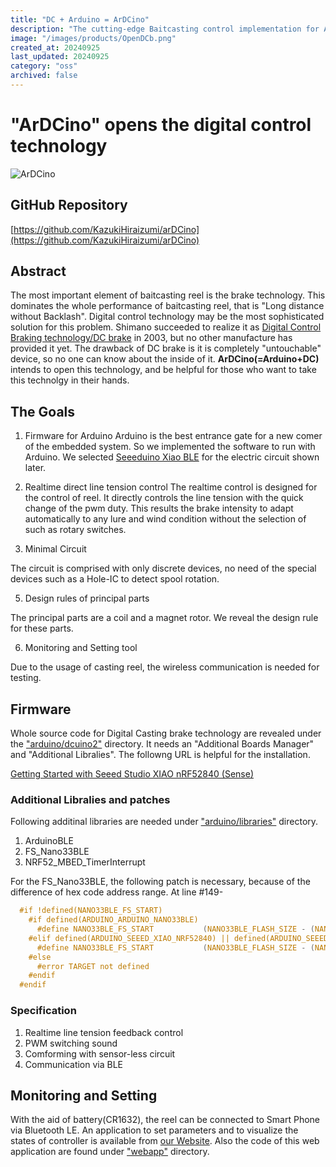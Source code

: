 ```yaml
---
title: "DC + Arduino = ArDCino"
description: "The cutting-edge Baitcasting control implementation for Arduino"
image: "/images/products/OpenDCb.png"
created_at: 20240925
last_updated: 20240925
category: "oss"
archived: false
---
```


# "ArDCino" opens the digital control technology

![ArDCino](/images/products/OpenDCb.png)

## GitHub Repository

[https://github.com/KazukiHiraizumi/arDCino](https://github.com/KazukiHiraizumi/arDCino)

## Abstract

The most important element of baitcasting reel is the brake technology. This dominates the whole performance of baitcasting reel, that is "Long distance without Backlash".
Digital control technology may be the most sophisticated solution for this problem. Shimano succeeded to realize it as [Digital Control Braking technology/DC brake](https://www.youtube.com/watch?v=iy6fYpK1zhY) in 2003, but no other manufacture has provided it yet. The drawback of DC brake is it is completely "untouchable" device, so no one can know about the inside of it.
**ArDCino(=Arduino+DC)** intends to open this technology, and be helpful for those who want to take this technolgy in their hands.

## The Goals

1. Firmware for Arduino
Arduino is the best entrance gate for a new comer of the embedded system. So we implemented the software to run with Arduino. We selected [Seeeduino Xiao BLE](https://www.seeedstudio.com/Seeed-XIAO-BLE-nRF52840-p-5201.html) for the electric circuit shown later.

2. Realtime direct line tension control
The realtime control is designed for the control of reel. It directly controls the line tension with the quick change of the pwm duty. This results the brake intensity to adapt automatically to any lure and wind condition without the selection of such as rotary switches.

3. Minimal Circuit

The circuit is comprised with only discrete devices, no need of the special devices such as a Hole-IC to detect spool rotation.

5. Design rules of principal parts

The principal parts are a coil and a magnet rotor. We reveal the design rule for these parts.

6. Monitoring and Setting tool

Due to the usage of casting reel, the wireless communication is needed for testing.

## Firmware

Whole source code for Digital Casting brake technology are revealed under the ["arduino/dcuino2"](arduino/) directory. It needs an "Additional Boards Manager" and "Additional Libralies". The followng URL is helpful for the installation.

[Getting Started with Seeed Studio XIAO nRF52840 (Sense)](https://wiki.seeedstudio.com/XIAO_BLE/)

### Additional Libralies and patches

Following additinal libraries are needed under ["arduino/libraries"](arduino/libraries) directory.

1. ArduinoBLE
2. FS_Nano33BLE
3. NRF52_MBED_TimerInterrupt

For the FS_Nano33BLE, the following patch is necessary, because of the difference of hex code address range.
At line #149-

~~~c
  #if !defined(NANO33BLE_FS_START)
    #if defined(ARDUINO_ARDUINO_NANO33BLE)
      #define NANO33BLE_FS_START           (NANO33BLE_FLASH_SIZE - (NANO33BLE_FS_SIZE_KB * 1024))
    #elif defined(ARDUINO_SEEED_XIAO_NRF52840) || defined(ARDUINO_SEEED_XIAO_NRF52840_SENSE)
      #define NANO33BLE_FS_START           (NANO33BLE_FLASH_SIZE - (NANO33BLE_FS_SIZE_KB * 1024)-0xC000)
    #else
      #error TARGET not defined
    #endif
  #endif
~~~

### Specification

1. Realtime line tension feedback control
2. PWM switching sound
3. Comforming with sensor-less circuit
4. Communication via BLE

## Monitoring and Setting

With the aid of battery(CR1632), the reel can be connected to Smart Phone via Bluetooth LE. An application to set parameters and to visualize the states of controller is available from [our Website](https://www.c-able.ne.jp/~hirai551/dl/dciot.html). Also the code of this web application are found under ["webapp"](webapp/) directory.
